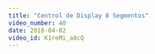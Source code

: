 ```yaml
---
title: "Centrol de Display 8 Segmentos"
video_number: 40
date: 2018-04-02
video_id: K1reMi_a8cQ
---
```

